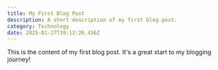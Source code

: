 ```yaml
---
title: My First Blog Post
description: A short description of my first blog post.
category: Technology
date: 2025-01-27T19:13:26.436Z
---
```

This is the content of my first blog post. It's a great start to my blogging journey!